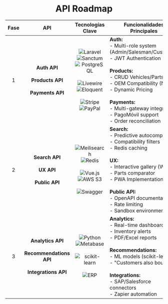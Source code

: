 <div align="center">
<h1>API Roadmap</h1>

| Fase | API                                                                          | Tecnologías Clave                                                                                                                                                                                                                                                                                                                                                                                                                                                                                                                                                                                                                                                                                    | Funcionalidades Principales                                                                          |
|:----:|:----------------------------------------------------------------------------:|:-----------------------------------------------------------------------------------------------------------------------------------------------------------------------------------------------------------------------------------------------------------------------------------------------------------------------------------------------------------------------------------------------------------------------------------------------------------------------------------------------------------------------------------------------------------------------------------------------------------------------------------------------------------------------------------------------------------------------------------------------------------------------------------------------------------:|----------------------------------------------------------------------------------------------------------------------------------------------------------------------------------|
| 1    | **Auth API**<br><br>**Products API**<br><br>**Payments API**                 | ![Laravel](https://img.shields.io/badge/Laravel-FF2D20?style=flat&logo=laravel&logoColor=white)<br>![Sanctum](https://img.shields.io/badge/Sanctum-4A5568?style=flat)<br>![PostgreSQL](https://img.shields.io/badge/PostgreSQL-316192?style=flat&logo=postgresql&logoColor=white)<br><br>![Livewire](https://img.shields.io/badge/Livewire-4E5AEE?style=flat&logo=livewire&logoColor=white)<br>![Eloquent](https://img.shields.io/badge/Eloquent-FF2D20?style=flat&logo=laravel&logoColor=white)<br><br>![Stripe](https://img.shields.io/badge/Stripe-008CDD?style=flat&logo=stripe&logoColor=white)<br>![PayPal](https://img.shields.io/badge/PayPal-00457C?style=flat&logo=paypal&logoColor=white) | **Auth:**<br>- Multi-role system (Admin/Salesman/Customer)<br>- JWT Authentication<br><br>**Products:**<br>- CRUD Vehicles/Parts<br>- OEM Compatibility (N-N)<br>- Dynamic Pricing<br><br>**Payments:**<br>- Multi-gateway integration<br>- PagoMóvil support<br>- Order reconciliation |
| 2    | **Search API**<br><br>**UX API**<br><br>**Public API**                       | ![Meilisearch](https://img.shields.io/badge/Meilisearch-000000?style=flat&logo=meilisearch&logoColor=white)<br>![Redis](https://img.shields.io/badge/Redis-DC382D?style=flat&logo=redis&logoColor=white)<br><br>![Vue.js](https://img.shields.io/badge/Vue.js-4FC08D?style=flat&logo=vuedotjs&logoColor=white)<br>![AWS S3](https://img.shields.io/badge/AWS_S3-569A31?style=flat&logo=amazons3&logoColor=white)<br><br>![Swagger](https://img.shields.io/badge/Swagger-85EA2D?style=flat&logo=swagger&logoColor=black)                                                                                                                                                                              | **Search:**<br>- Predictive autocomplete<br>- Compatibility filters<br>- Redis caching<br><br>**UX:**<br>- Interactive gallery (WebP)<br>- Parts comparator<br>- PWA Implementation<br><br>**Public API:**<br>- OpenAPI documentation<br>- Rate limiting<br>- Sandbox environment       |
| 3    | **Analytics API**<br><br>**Recommendations API**<br><br>**Integrations API** | ![Python](https://img.shields.io/badge/Python-3776AB?style=flat&logo=python&logoColor=white)<br>![Metabase](https://img.shields.io/badge/Metabase-509EE3?style=flat&logo=metabase&logoColor=white)<br><br>![scikit-learn](https://img.shields.io/badge/scikit--learn-F7931E?style=flat&logo=scikit-learn&logoColor=white)<br><br>![ERP](https://img.shields.io/badge/ERP-FF6600?style=flat)                                                                                                                                                                                                                                                                                                          | **Analytics:**<br>- Real-time dashboards<br>- Inventory alerts<br>- PDF/Excel reports<br><br>**Recommendations:**<br>- ML models (scikit-learn)<br>- "Customers also bought"<br><br>**Integrations:**<br>- SAP/Salesforce connectors<br>- Zapier automation                             |
</div>